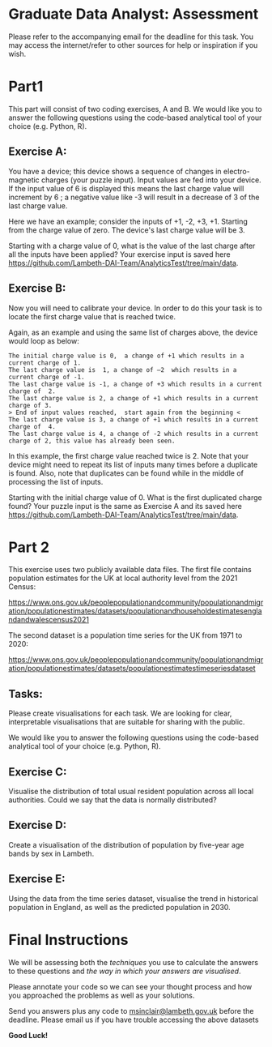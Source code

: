 # Graduate Data Analyst: Assessment

Please refer to the accompanying email for the deadline for this task. You may access the internet/refer to other sources for help or inspiration if you wish.

# Part1

This part will consist of two coding exercises, A and B. We would like you to answer the following questions using the code-based analytical tool of your choice (e.g. Python, R).

## Exercise A: 
You have a device; this device shows a sequence of changes in electro-magnetic charges (your puzzle input). Input values are fed into your device. If the input value of 6 is displayed this means the last charge value will increment by 6 ; a negative value like -3 will result in a decrease of 3 of the last charge value. 
 
Here we have an example; consider the inputs of +1, -2, +3, +1. Starting from the charge value of zero. The device's last charge value will be 3.
  
Starting with a charge value of 0, what is the value of the last charge after all the inputs have been applied? Your exercise input is saved here https://github.com/Lambeth-DAI-Team/AnalyticsTest/tree/main/data. 


## Exercise B: 
Now you will need to calibrate your device. In order to do this your task is to locate the first charge value that is reached twice. 
 
Again, as an example and using the same list of charges above, the device would loop as below:
 
    The initial charge value is 0,  a change of +1 which results in a current charge of 1.
    The last charge value is  1, a change of –2  which results in a current charge of -1.
    The last charge value is -1, a change of +3 which results in a current charge of  2.
    The last charge value is 2, a change of +1 which results in a current charge of 3.
    > End of input values reached,  start again from the beginning <
    The last charge value is 3, a change of +1 which results in a current charge of  4.
    The last charge value is 4, a change of -2 which results in a current charge of 2, this value has already been seen. 
 
In this example, the first charge value reached twice is 2. Note that your device might need to repeat its list of inputs many times before a duplicate is found. Also, note that duplicates can be found while in the middle of processing the list of inputs. 

Starting with the initial charge value of 0. What is the first duplicated charge found? 
Your puzzle input is the same as Exercise A and its saved here https://github.com/Lambeth-DAI-Team/AnalyticsTest/tree/main/data. 


# Part 2

This exercise uses two publicly available data files. The first file contains population estimates for the UK at local authority level from the 2021 Census:

https://www.ons.gov.uk/peoplepopulationandcommunity/populationandmigration/populationestimates/datasets/populationandhouseholdestimatesenglandandwalescensus2021

The second dataset is a population time series for the UK from 1971 to 2020:

https://www.ons.gov.uk/peoplepopulationandcommunity/populationandmigration/populationestimates/datasets/populationestimatestimeseriesdataset


## Tasks:
Please create visualisations for each task. We are looking for clear, interpretable visualisations that are suitable for sharing with the public.

We would like you to answer the following questions using the code-based analytical tool of your choice (e.g. Python, R). 

## Exercise C:
Visualise the distribution of total usual resident population across all local authorities. Could we say that the data is normally distributed?

## Exercise D:
Create a visualisation of the distribution of population by five-year age bands by sex in Lambeth. 

## Exercise E:
Using the data from the time series dataset, visualise the trend in historical population in England, as well as the predicted population in 2030.

# Final Instructions
We will be assessing both the _techniques_ you use to calculate the answers to these questions and _the way in which your answers are visualised_.

Please annotate your code so we can see your thought process and how you approached the problems as well as your solutions.

Send you answers plus any code to msinclair@lambeth.gov.uk before the deadline. Please email us if you have trouble accessing the above datasets


__Good Luck!__
